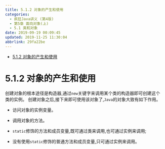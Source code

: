 ```yaml
---
title: 5.1.2 对象的产生和使用
categories: 
  - 疯狂Java讲义 (第4版)
  - 第5章 面向对象(上)
  - 5.1 类和对象
date: 2019-09-19 00:09:45
updated: 2019-11-25 11:30:04
abbrlink: 29fa22be
---
```

<div id='my_toc'>

- [5.1.2 对象的产生和使用](/JavaReadingNotes/29fa22be/#5-1-2-对象的产生和使用)

</div>
<!--more-->
<script>if (navigator.platform.toLowerCase() == 'win32'){document.getElementById('my_toc').style.display = 'none';}</script>

<!--end-->
<!--SSTStart-->
# 5.1.2 对象的产生和使用 #
创建对象的根本途径是构造器,通过`new`关键字来调用某个类的构造器即可创建这个类的实例。
创建对象之后,接下来即可使用该对象了,`Java`的对象大致有如下作用。
- 访问对象的实例变量。
- 调用对象的方法。

- `static`修饰的方法和成员变量,既可通过类来调用,也可通过实例来调用;
- 没有使用`static`修饰的普通方法和成员变量,只可通过实例来调用。
<!--SSTStop-->

